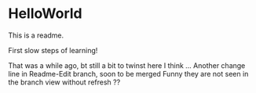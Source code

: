 HelloWorld
==========

This is a readme.

First slow steps of learning!

That was a while ago, bt still a bit to twinst here I think ...
Another change line in Readme-Edit branch, soon to be merged
Funny they are not seen in the branch view without refresh ??
